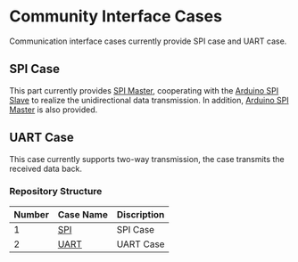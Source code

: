 # Community Interface Cases

Communication interface cases currently provide SPI case and UART case.

## SPI Case

This part currently provides [SPI Master](/Examples/FPGA/2.Community-Interface/SPI/SPI_Demo), cooperating with the [Arduino SPI Slave](/Examples/FPGA/2.Community-Interface/SPI/SPI-Arduino/SPI_Slave) to realize the unidirectional data transmission. In addition, [Arduino SPI Master](/Examples/FPGA/2.Community-Interface/SPI/SPI-Arduino/SPI_Master) is also provided.

## UART Case

This case currently supports two-way transmission, the case transmits the received data back.

### Repository Structure

| Number | Case Name                                                  | Discription                                |
| ---- | ------------------------------------------------------------ | ------------------------------------------ |
| 1    | [SPI](/Examples/FPGA/2.Community-Interface/SPI)   | SPI Case  |
| 2    | [UART](/Examples/FPGA/2.Community-Interface/UART)   | UART Case  |
